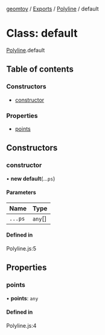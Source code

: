 [geomtoy](../README.md) / [Exports](../modules.md) / [Polyline](../modules/Polyline.md) / default

# Class: default

[Polyline](../modules/Polyline.md).default

## Table of contents

### Constructors

- [constructor](Polyline.default.md#constructor)

### Properties

- [points](Polyline.default.md#points)

## Constructors

### constructor

• **new default**(...`ps`)

#### Parameters

| Name | Type |
| :------ | :------ |
| `...ps` | `any`[] |

#### Defined in

Polyline.js:5

## Properties

### points

• **points**: `any`

#### Defined in

Polyline.js:4
